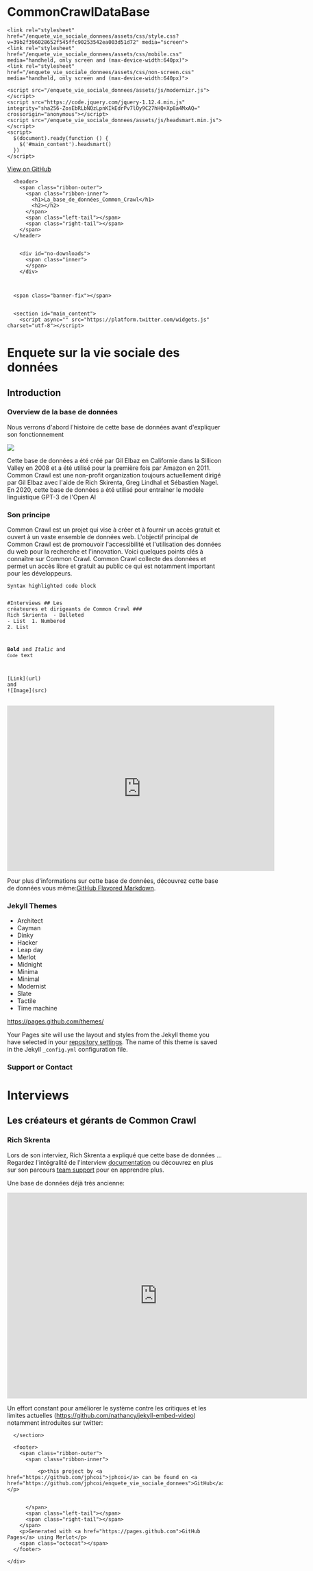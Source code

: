 # CommonCrawlDataBase
<!DOCTYPE html>
<html lang="en-US">
  <head>
    <meta charset='utf-8'>
    <meta http-equiv="X-UA-Compatible" content="IE=edge">
    <meta name="viewport" content="width=640">

    <link rel="stylesheet" href="/enquete_vie_sociale_donnees/assets/css/style.css?v=39b2f396028652f545ffc90253542ea003d51d72" media="screen">
    <link rel="stylesheet" href="/enquete_vie_sociale_donnees/assets/css/mobile.css" media="handheld, only screen and (max-device-width:640px)">
    <link rel="stylesheet" href="/enquete_vie_sociale_donnees/assets/css/non-screen.css" media="handheld, only screen and (max-device-width:640px)">

    <script src="/enquete_vie_sociale_donnees/assets/js/modernizr.js"></script>
    <script src="https://code.jquery.com/jquery-1.12.4.min.js" integrity="sha256-ZosEbRLbNQzLpnKIkEdrPv7lOy9C27hHQ+Xp8a4MxAQ=" crossorigin="anonymous"></script>
    <script src="/enquete_vie_sociale_donnees/assets/js/headsmart.min.js"></script>
    <script>
      $(document).ready(function () {
        $('#main_content').headsmart()
      })
    </script>

<!-- Begin Jekyll SEO tag v2.8.0 -->
<title>La_base_de_données_Common_Crawl</title>
<meta name="generator" content="Jekyll v3.9.3" />
<meta property="og:title" content="enquete_vie_sociale_donnees" />
<meta property="og:locale" content="en_US" />
<link rel="canonical" href="https://jphcoi.github.io/enquete_vie_sociale_donnees/" />
<meta property="og:url" content="https://jphcoi.github.io/enquete_vie_sociale_donnees/" />
<meta property="og:site_name" content="enquete_vie_sociale_donnees" />
<meta property="og:type" content="website" />
<meta name="twitter:card" content="summary" />
<meta property="twitter:title" content="enquete_vie_sociale_donnees" />
<script type="application/ld+json">
{"@context":"https://schema.org","@type":"WebSite","headline":"enquete_vie_sociale_donnees","name":"enquete_vie_sociale_donnees","url":"https://jphcoi.github.io/enquete_vie_sociale_donnees/"}</script>
<!-- End Jekyll SEO tag -->


<!-- start custom head snippets, customize with your own _includes/head-custom.html file -->

<!-- Setup Google Analytics -->



<!-- You can set your favicon here -->
<!-- link rel="shortcut icon" type="image/x-icon" href="/enquete_vie_sociale_donnees/favicon.ico" -->

<!-- end custom head snippets -->

  </head>

  <body>
    <a id="forkme_banner" href="https://github.com/jphcoi/enquete_vie_sociale_donnees">View on GitHub</a>
    <div class="shell">

      <header>
        <span class="ribbon-outer">
          <span class="ribbon-inner">
            <h1>La_base_de_données_Common_Crawl</h1>
            <h2></h2>
          </span>
          <span class="left-tail"></span>
          <span class="right-tail"></span>
        </span>
      </header>


        <div id="no-downloads">
          <span class="inner">
          </span>
        </div>



      <span class="banner-fix"></span>


      <section id="main_content">
        <script async="" src="https://platform.twitter.com/widgets.js" charset="utf-8"></script>

<h1 id="enquete-sur-la-vie-sociale-des-données">Enquete sur la vie sociale des données</h1>

<h2 id="introduction">Introduction</h2>

<h3 id="Overview de la base de données">Overview de la base de données</h3>

<p>Nous verrons d'abord l'histoire de cette base de données avant d'expliquer son fonctionnement</p>

<p><img src="https://24pm.com/images/2023/04/21/chat-gpt-data-sources.jpg"/></p>

<p>Cette base de données a été créé par Gil Elbaz en Californie dans la Sillicon Valley en 2008 et a été utilisé pour la première fois par Amazon en 2011. Common Crawl est une non-profit organization toujours actuellement dirigé par Gil Elbaz avec l'aide de Rich Skirenta, Greg Lindhal et Sébastien Nagel. En 2020, cette base de données a été utilisé pour entraîner le modèle linguistique GPT-3 de l'Open AI</p>

<h3 id="Son principe">Son principe</h3>

<p>Common Crawl est un projet qui vise à créer et à fournir un accès gratuit et ouvert à un vaste ensemble de données web. L'objectif principal de Common Crawl est de promouvoir l'accessibilité et l'utilisation des données du web pour la recherche et l'innovation. Voici quelques points clés à connaître sur Common Crawl. Common Crawl collecte des données et permet un accès libre et gratuit au public ce qui est notamment important pour les développeurs.</p>

<div class="language-markdown highlighter-rouge"><div class="highlight"><pre class="highlight"><code>Syntax highlighted code block

<span class="gh">#Interviews</span>
<span class="gu">## Les créateures et dirigeants de Common Crawl</span>
<span class="gu">### Rich Skrienta</span>
<span class="p">
-</span> Bulleted
<span class="p">-</span> List
<span class="p">
1.</span> Numbered
<span class="p">2.</span> List

<span class="gs">**Bold**</span> and _Italic_ and <span class="sb">`Code`</span> text

<span class="p">[</span><span class="nv">Link</span><span class="p">](</span><span class="sx">url</span><span class="p">)</span> and !<span class="p">[</span><span class="nv">Image</span><span class="p">](</span><span class="sx">src</span><span class="p">)</span>
</code></pre></div></div>
<iframe width="624" height="386" seamless="" frameborder="0" scrolling="no" src="https://pbs.twimg.com/media/F2iG1hUXIAEEm3_.png"></iframe>

<p>Pour plus d'informations sur cette base de données, découvrez cette base de données vous même:<a href="https://commoncrawl.org/overview">GitHub Flavored Markdown</a>.</p>

<h3 id="jekyll-themes">Jekyll Themes</h3>

<ul>
  <li>Architect</li>
  <li>Cayman</li>
  <li>Dinky</li>
  <li>Hacker</li>
  <li>Leap day</li>
  <li>Merlot</li>
  <li>Midnight</li>
  <li>Minima</li>
  <li>Minimal</li>
  <li>Modernist</li>
  <li>Slate</li>
  <li>Tactile</li>
  <li>Time machine</li>
</ul>

<p><a href="https://pages.github.com/themes/">https://pages.github.com/themes/</a></p>

<p>Your Pages site will use the layout and styles from the Jekyll theme you have selected in your <a href="https://github.com/jphcoi/public_project/settings">repository settings</a>. The name of this theme is saved in the Jekyll <code class="language-plaintext highlighter-rouge">_config.yml</code> configuration file.</p>

<h3 id="support-or-contact">Support or Contact</h3>
<h1 id="Interviews">Interviews</h1>
<h2 id="Les créateurs et gérants de Common Crawl">Les créateurs et gérants de Common Crawl</h2>
<h3 id="Rich Skrenta">Rich Skrenta</h3>
<p>Lors de son interviez, Rich Skrenta a expliqué que cette base de données ... Regardez l'intégralité de l'interview <a href="https://www.ipefdakar.org/IMG/pdf/l_interview_conseils.pdf">documentation</a> ou découvrez en plus sur son parcours <a href="https://commoncrawl.org/team/rich-skrenta-director">team support</a> pour en apprendre plus.</p>

<p>Une base de données déjà très ancienne:</p>
<div class="embed-container">
  <iframe src="https://www.youtube.com/watch?v=QTlleyrFngU" width="700" height="480" frameborder="0" allowfullscreen="true">
  </iframe>
</div>

<p>Un effort constant pour améliorer le système contre les critiques et les limites actuelles (<a href="https://github.com/nathancy/jekyll-embed-video">https://github.com/nathancy/jekyll-embed-video</a>) notamment introduites sur twitter:</p>

<blockquote class="twitter-tweet">
  <a href="[https://twitter.com/commoncrawl/status/1671408229589581825?s=46&t=aj6GX9IxEIsWGRYl-HJUjg]"></a>
</blockquote>


      </section>

      <footer>
        <span class="ribbon-outer">
          <span class="ribbon-inner">

              <p>this project by <a href="https://github.com/jphcoi">jphcoi</a> can be found on <a href="https://github.com/jphcoi/enquete_vie_sociale_donnees">GitHub</a></p>


          </span>
          <span class="left-tail"></span>
          <span class="right-tail"></span>
        </span>
        <p>Generated with <a href="https://pages.github.com">GitHub Pages</a> using Merlot</p>
        <span class="octocat"></span>
      </footer>

    </div>
  </body>
</html>
